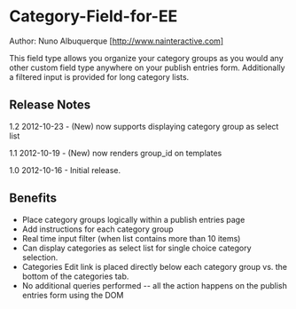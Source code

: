 Category-Field-for-EE
=====================
Author: Nuno Albuquerque [http://www.nainteractive.com]

This field type allows you organize your category groups as you would any other custom field type anywhere on your publish entries form. Additionally a filtered input is provided for long category lists.

Release Notes
--------
1.2
2012-10-23 - (New) now supports displaying category group as select list

1.1
2012-10-19 - (New) now renders group_id on templates

1.0
2012-10-16 - Initial release.

Benefits
--------

- Place category groups logically within a publish entries page
- Add instructions for each category group
- Real time input filter (when list contains more than 10 items)
- Can display categories as select list for single choice category selection.
- Categories Edit link is placed directly below each category group vs. the bottom of the categories tab.
- No additional queries performed -- all the action happens on the publish entries form using the DOM
